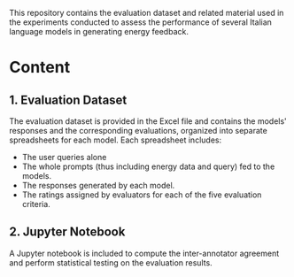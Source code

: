 This repository contains the evaluation dataset and related material used in the experiments conducted to assess the performance of several Italian language models in generating energy feedback. 
 
# Content
## 1. Evaluation Dataset
The evaluation dataset is provided in the Excel file and contains the models' responses and the corresponding evaluations, organized into separate spreadsheets for each model. 
Each spreadsheet includes:

* The user queries alone
* The whole prompts (thus including energy data and query) fed to the models.
* The responses generated by each model.
* The ratings assigned by evaluators for each of the five evaluation criteria.

## 2. Jupyter Notebook
A Jupyter notebook is included to compute the inter-annotator agreement and perform statistical testing on the evaluation results.

